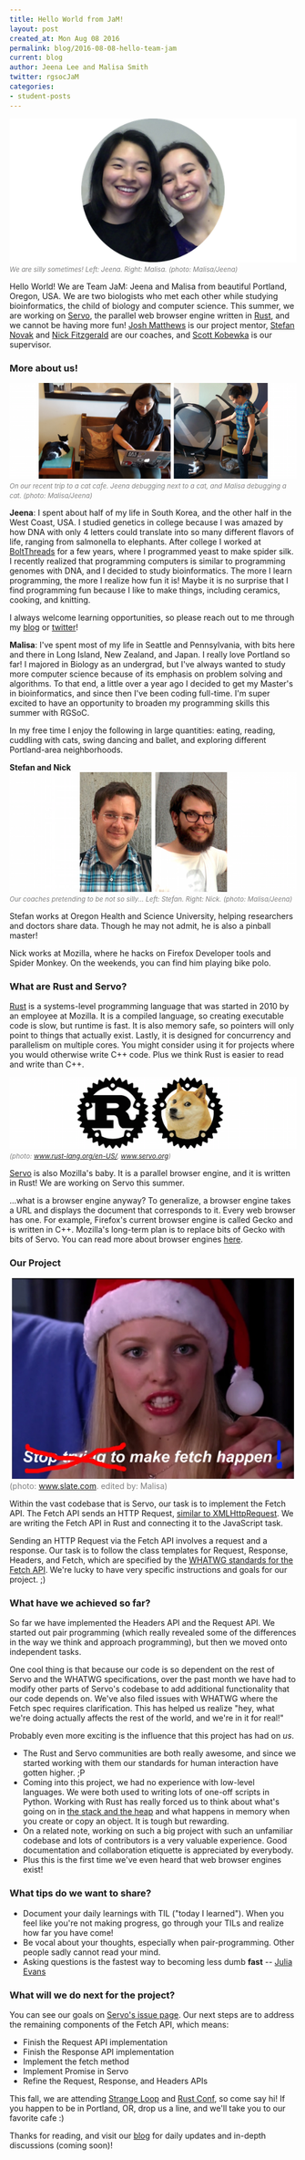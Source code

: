 ```yaml
---
title: Hello World from JaM!
layout: post
created_at: Mon Aug 08 2016
permalink: blog/2016-08-08-hello-team-jam
current: blog
author: Jeena Lee and Malisa Smith
twitter: rgsocJaM
categories:
- student-posts
---
```


<img src='/img/blog/2016/team-jam.png' onmouseover="this.src='/img/blog/2016/team-jam-funny.png';" onmouseout="this.src='/img/blog/2016/team-jam.png';" /><font color="grey"><small><i>We are silly sometimes! Left: Jeena. Right: Malisa. (photo: Malisa/Jeena)</i></small></font>


Hello World! We are Team JaM: Jeena and Malisa from beautiful Portland, Oregon, USA. We are two biologists who met each other while studying bioinformatics, the child of biology and computer science. This summer, we are working on [Servo](https://servo.org/), the parallel web browser engine written in [Rust](https://www.rust-lang.org/en-US/), and we cannot be having more fun! [Josh Matthews](https://twitter.com/lastontheboat) is our project mentor, [Stefan Novak](https://twitter.com/datahipster) and [Nick Fitzgerald](https://twitter.com/fitzgen) are our coaches, and [Scott Kobewka](http://scottontheinter.net/) is our supervisor.

### More about us!
![Debugging Cats](/img/blog/2016/team-jam-jeena-malisa.png)<font color="grey"><small><i>On our recent trip to a cat cafe. Jeena debugging next to a cat, and Malisa debugging a cat. (photo: Malisa/Jeena)</i></small></font>

**Jeena**:
I spent about half of my life in South Korea, and the other half in the West Coast, USA. I studied genetics in college because I was amazed by how DNA with only 4 letters could translate into so many different flavors of life, ranging from salmonella to elephants. After college I worked at [BoltThreads](https://boltthreads.com/) for a few years, where I programmed yeast to make spider silk. I recently realized that programming computers is similar to programming genomes with DNA, and I decided to study bioinformatics. The more I learn programming, the more I realize how fun it is! Maybe it is no surprise that I find programming fun because I like to make things, including ceramics, cooking, and knitting.

I always welcome learning opportunities, so please reach out to me through my [blog](http://jeenalee.com/) or [twitter](https://twitter.com/theJeenaLee)!

<!-- malisa -->
**Malisa**:
I've spent most of my life in Seattle and Pennsylvania, with bits here and there in Long Island, New Zealand, and Japan. I really love Portland so far! I majored in Biology as an undergrad, but I've always wanted to study more computer science because of its emphasis on problem solving and algorithms. To that end, a little over a year ago I decided to get my Master's in bioinformatics, and since then I've been coding full-time. I'm super excited to have an opportunity to broaden my programming skills this summer with RGSoC.

In my free time I enjoy the following in large quantities: eating, reading, cuddling with cats, swing dancing and ballet, and exploring different Portland-area neighborhoods.

**Stefan and Nick**
![JaM Coaches](/img/blog/2016/team-jam-coaches.png)<font color="grey"><small><i>Our coaches pretending to be not so silly... Left: Stefan. Right: Nick. (photo: Malisa/Jeena)</i></small></font>

Stefan works at Oregon Health and Science University, helping researchers and doctors share data. Though he may not admit, he is also a pinball master!

Nick works at Mozilla, where he hacks on Firefox Developer tools and Spider Monkey. On the weekends, you can find him playing bike polo.

<!-- malisa -->
### What are Rust and Servo?

[Rust](https://doc.rust-lang.org/book/README.html) is a systems-level programming language that was started in 2010 by an employee at Mozilla. It is a compiled language, so creating executable code is slow, but runtime is fast. It is also memory safe, so pointers will only point to things that actually exist. Lastly, it is designed for concurrency and parallelism on multiple cores. You might consider using it for projects where you would otherwise write C++ code. Plus we think Rust is easier to read and write than C++.

![rust-servo-doge](/img/blog/2016/team-jam-rust-servo.png)<font color="grey"><small><i>(photo: www.rust-lang.org/en-US/, www.servo.org)</i></small></font>

[Servo](https://servo.org/) is also Mozilla's baby. It is a parallel browser engine, and it is written in Rust! We are working on Servo this summer.

...what is a browser engine anyway? To generalize, a browser engine takes a URL and displays the document that corresponds to it. Every web browser has one. For example, Firefox's current browser engine is called Gecko and is written in C++. Mozilla's long-term plan is to replace bits of Gecko with bits of Servo. You can read more about browser engines [here](https://en.wikipedia.org/wiki/Web_browser_engine#Technical_operation).

<!-- malisa -->
### Our Project

![fetch](/img/blog/2016/team-jam-make-fetch-happen.jpg)<font color="grey"><small><i></i></small>(photo: www.slate.com. edited by: Malisa)</font>

Within the vast codebase that is Servo, our task is to implement the Fetch API. The Fetch API sends an HTTP Request, [similar to XMLHttpRequest](https://developers.google.com/web/updates/2015/03/introduction-to-fetch). We are writing the Fetch API in Rust and connecting it to the JavaScript task.

Sending an HTTP Request via the Fetch API involves a request and a response. Our task is to follow the class templates for Request, Response, Headers, and Fetch, which are specified by the [WHATWG standards for the Fetch API](https://fetch.spec.whatwg.org/). We're lucky to have very specific instructions and goals for our project. ;)

### What have we achieved so far?


So far we have implemented the Headers API and the Request API. We started out pair programming (which really revealed some of the differences in the way we think and approach programming), but then we moved onto independent tasks.

One cool thing is that because our code is so dependent on the rest of Servo and the WHATWG specifications, over the past month we have had to modify other parts of Servo's codebase to add additional functionality that our code depends on. We've also filed issues with WHATWG where the Fetch spec requires clarification. This has helped us realize "hey, what we're doing actually affects the rest of the world, and we're in it for real!"

Probably even more exciting is the influence that this project has had on *us*.

- The Rust and Servo communities are both really awesome, and since we started working with them our standards for human interaction have gotten higher. ;P
- Coming into this project, we had no experience with low-level languages. We were both used to writing lots of one-off scripts in Python. Working with Rust has really forced us to think about what's going on in [the stack and the heap](https://doc.rust-lang.org/book/the-stack-and-the-heap.html) and what happens in memory when you create or copy an object. It is tough but rewarding.
- On a related note, working on such a big project with such an unfamiliar codebase and lots of contributors is a very valuable experience. Good documentation and collaboration etiquette is appreciated by everybody.
- Plus this is the first time we've even heard that web browser engines exist!

<!-- together -->
### What tips do we want to share?
- Document your daily learnings with TIL ("today I learned"). When you feel like you're not making progress, go through your TILs and realize how far you have come!
- Be vocal about your thoughts, especially when pair-programming. Other people sadly cannot read your mind.
- Asking questions is the fastest way to becoming less dumb **fast** -- [Julia Evans](https://twitter.com/b0rk/status/755020037979856896)

### What will we do next for the project?
You can see our goals on [Servo's issue page](https://github.com/servo/servo/issues/11894). Our next steps are to address the remaining components of the Fetch API, which means:
- Finish the Request API implementation
- Finish the Response API implementation
- Implement the fetch method
- Implement Promise in Servo
- Refine the Request, Response, and Headers APIs

This fall, we are attending [Strange Loop](http://thestrangeloop.com/) and [Rust Conf](http://rustconf.com/), so come say hi! If you happen to be in Portland, OR, drop us a line, and we'll take you to our favorite cafe :)

Thanks for reading, and visit our [blog](https://rgsoc-jam.github.io/) for daily updates and in-depth discussions (coming soon)!
